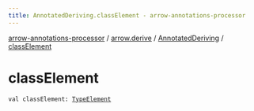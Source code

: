 ```yaml
---
title: AnnotatedDeriving.classElement - arrow-annotations-processor
---
```


[arrow-annotations-processor](../../index.html) / [arrow.derive](../index.html) / [AnnotatedDeriving](index.html) / [classElement](./class-element.html)

# classElement

`val classElement: `[`TypeElement`](http://docs.oracle.com/javase/6/docs/api/javax/lang/model/element/TypeElement.html)